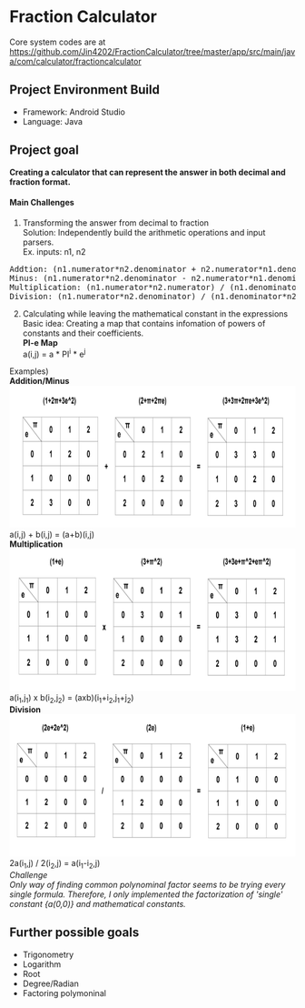 # Fraction Calculator

Core system codes are at https://github.com/Jin4202/FractionCalculator/tree/master/app/src/main/java/com/calculator/fractioncalculator    

## Project Environment Build
- Framework: Android Studio   
- Language: Java  

## Project goal
**Creating a calculator that can represent the answer in both decimal and fraction format.**   

#### Main Challenges
1. Transforming the answer from decimal to fraction   
Solution: Independently build the arithmetic operations and input parsers.   
Ex. inputs: n1, n2
<pre>
Addtion: (n1.numerator*n2.denominator + n2.numerator*n1.denominator) / (n1.denominator*n2.denominator)
Minus: (n1.numerator*n2.denominator - n2.numerator*n1.denominator) / (n1.denominator*n2.denominator)
Multiplication: (n1.numerator*n2.numerator) / (n1.denominator*n2.denominator)
Division: (n1.numerator*n2.denominator) / (n1.denominator*n2.numerator)
</pre>
2. Calculating while leaving the mathematical constant in the expressions   
Basic idea: Creating a map that contains infomation of powers of constants and their coefficients.   
**PI-e Map**   
a(i,j) = a * PI<sup>i</sup> * e<sup>j</sup>   
   
Examples)   
**Addition/Minus**   
<img src="/RmImgs/Addition.png" width="730px" height="250px" title="Addition_Minus"></img><br/>
a(i,j) + b(i,j) = (a+b)(i,j)   
**Multiplication**   
<img src="/RmImgs/Multiply.png" width="730px" height="250px" title="Multiply"></img><br/>
a(i<sub>1</sub>,j<sub>1</sub>) x b(i<sub>2</sub>,j<sub>2</sub>) = (axb)(i<sub>1</sub>+i<sub>2</sub>,j<sub>1</sub>+j<sub>2</sub>)   
**Division**   
<img src="/RmImgs/Division.png" width="730px" height="250px" title="Division"></img><br/>
2a(i<sub>1</sub>,j) / 2(i<sub>2</sub>,j) = a(i<sub>1</sub>-i<sub>2</sub>,j)   
*Challenge    
Only way of finding common polynominal factor seems to be trying every single formula. Therefore, I only implemented the factorization of 'single' constant {a(0,0)} and mathematical constants.*

## Further possible goals
- Trigonometry
- Logarithm
- Root
- Degree/Radian
- Factoring polymoninal
